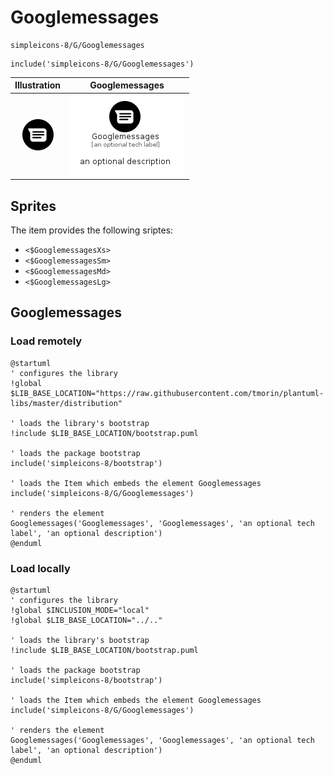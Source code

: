 # Googlemessages


```text
simpleicons-8/G/Googlemessages
```

```text
include('simpleicons-8/G/Googlemessages')
```



| Illustration | Googlemessages |
| :---: | :---: |
| ![illustration for Illustration](../../simpleicons-8/G/Googlemessages.png) | ![illustration for Googlemessages](../../simpleicons-8/G/Googlemessages.Local.png) |



## Sprites
The item provides the following sriptes:

- `<$GooglemessagesXs>`
- `<$GooglemessagesSm>`
- `<$GooglemessagesMd>`
- `<$GooglemessagesLg>`





## Googlemessages

### Load remotely
```plantuml
@startuml
' configures the library
!global $LIB_BASE_LOCATION="https://raw.githubusercontent.com/tmorin/plantuml-libs/master/distribution"

' loads the library's bootstrap
!include $LIB_BASE_LOCATION/bootstrap.puml

' loads the package bootstrap
include('simpleicons-8/bootstrap')

' loads the Item which embeds the element Googlemessages
include('simpleicons-8/G/Googlemessages')

' renders the element
Googlemessages('Googlemessages', 'Googlemessages', 'an optional tech label', 'an optional description')
@enduml
```

### Load locally
```plantuml
@startuml
' configures the library
!global $INCLUSION_MODE="local"
!global $LIB_BASE_LOCATION="../.."

' loads the library's bootstrap
!include $LIB_BASE_LOCATION/bootstrap.puml

' loads the package bootstrap
include('simpleicons-8/bootstrap')

' loads the Item which embeds the element Googlemessages
include('simpleicons-8/G/Googlemessages')

' renders the element
Googlemessages('Googlemessages', 'Googlemessages', 'an optional tech label', 'an optional description')
@enduml
```

